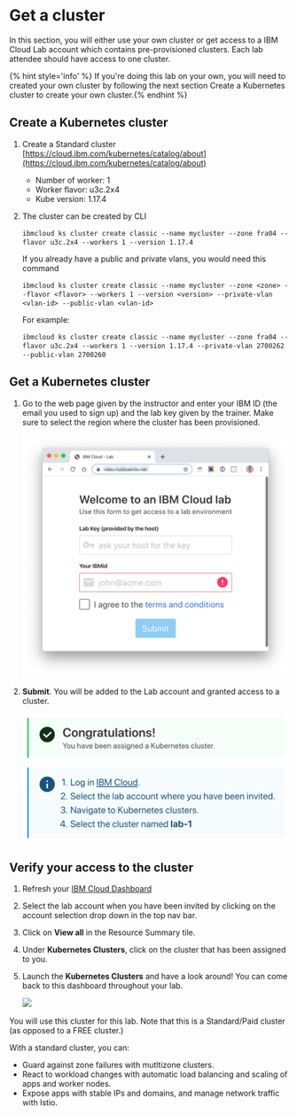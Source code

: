 # Get a cluster

In this section, you will either use your own cluster or get access to a IBM Cloud Lab account which contains pre-provisioned clusters. Each lab attendee should have access to one cluster.

{% hint style='info' %} If you're doing this lab on your own, you will need to created your own cluster by following the next section Create a Kubernetes cluster to create your own cluster.{% endhint %}

## Create a Kubernetes cluster

1. Create a Standard cluster [https://cloud.ibm.com/kubernetes/catalog/about](https://cloud.ibm.com/kubernetes/catalog/about)

    * Number of worker: 1
    * Worker flavor: u3c.2x4
    * Kube version: 1.17.4


1. The cluster can be created by CLI
    ```
    ibmcloud ks cluster create classic --name mycluster --zone fra04 --flavor u3c.2x4 --workers 1 --version 1.17.4
    ```
    If you already have a public and private vlans, you would need this command
    ```
    ibmcloud ks cluster create classic --name mycluster --zone <zone> --flavor <flavor> --workers 1 --version <version> --private-vlan <vlan-id> --public-vlan <vlan-id>
    ```
    For example:
    ```
    ibmcloud ks cluster create classic --name mycluster --zone fra04 --flavor u3c.2x4 --workers 1 --version 1.17.4 --private-vlan 2700262 --public-vlan 2700260
    ```

## Get a Kubernetes cluster

1. Go to the web page given by the instructor and enter your IBM ID (the email you used to sign up) and the lab key given by the trainer. Make sure to select the region where the cluster has been provisioned.

    ![](./images/request-cluster.png)

1. **Submit**. You will be added to the Lab account and granted access to a cluster.

    ![](./images/get-cluster.png)

## Verify your access to the cluster

1. Refresh your [IBM Cloud Dashboard](http://cloud.ibm.com)

1. Select the lab account when you have been invited by clicking on the account selection drop down in the top nav bar.

1. Click on **View all** in the Resource Summary tile.

1. Under **Kubernetes Clusters**, click on the cluster that has been assigned to you.

1. Launch the **Kubernetes Clusters** and have a look around! You can come back to this dashboard throughout your lab.

    ![](./images/resource-list.png)

You will use this cluster for this lab. Note that this is a Standard/Paid cluster (as opposed to a FREE cluster.)

With a standard cluster, you can:

* Guard against zone failures with mutltizone clusters.
* React to workload changes with automatic load balancing and scaling of apps and worker nodes.
* Expose apps with stable IPs and domains, and manage network traffic with Istio.